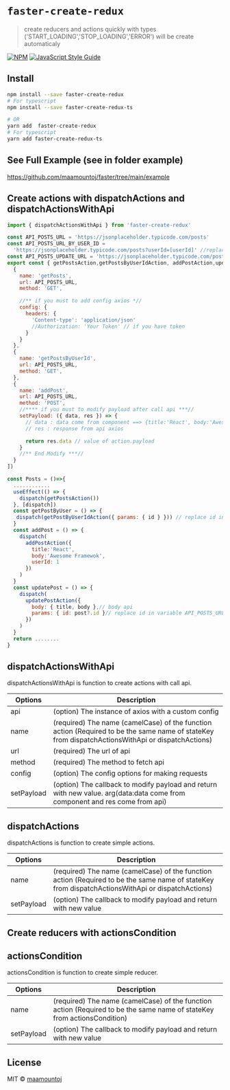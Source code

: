 # `faster-create-redux`

> create reducers and actions quickly with types ('START_LOADING','STOP_LOADING','ERROR') will be create automaticaly

[![NPM](https://img.shields.io/npm/v/faster-create-redux.svg)](https://www.npmjs.com/package/faster-create-redux) [![JavaScript Style Guide](https://img.shields.io/badge/code_style-standard-brightgreen.svg)](https://standardjs.com)

## Install

```bash
npm install --save faster-create-redux
# For typescript
npm install --save faster-create-redux-ts

# OR
yarn add  faster-create-redux
# For typescript
yarn add faster-create-redux-ts
```

## See Full Example (see in folder example)

https://github.com/maamountoj/faster/tree/main/example

## Create actions with dispatchActions and dispatchActionsWithApi

```jsx
import { dispatchActionsWithApi } from 'faster-create-redux'

const API_POSTS_URL = 'https://jsonplaceholder.typicode.com/posts'
const API_POSTS_URL_BY_USER_ID =
  'https://jsonplaceholder.typicode.com/posts?userId=[userId]' //replace userId with object params
const API_POSTS_UPDATE_URL = 'https://jsonplaceholder.typicode.com/posts/[id]'
export const { getPostsAction,getPostsByUserIdAction, addPostAction,updatePostAction } = dispatchActionsWithApi([
  {
    name: 'getPosts',
    url: API_POSTS_URL,
    method: 'GET',

    //** if you must to add config axios *//
    config: {
      headers: {
        'Content-type': 'application/json'
        //Authorization: 'Your Token' // if you have token
      }
    }
  },
  {
    name: 'getPostsByUserId',
    url: API_POSTS_URL,
    method: 'GET',
  },
  {
    name: 'addPost',
    url: API_POSTS_URL,
    method: 'POST',
    //**** if you must to modify payload after call api ***//
    setPayload: ({ data, res }) => {
      // data : data come from component ==> {title:'React', body:'Awesome Framewok',userId: 1}
      // res : response from api axios

      return res.data // value of action.payload
    }
    //** End Modify ***//
  }
])

const Posts = ()=>{
  ............
  useEffect(() => {
    dispatch(getPostsAction())
  }, [dispatch])
  const getPostByUser = () => {
   dispatch(getPostByUserIdAction({ params: { id } })) // replace id in variable API_POSTS_URL_BY_USER_ID
  }
  const addPost = () => {
    dispatch(
      addPostAction({
        title:'React',
        body:'Awesome Framewok',
        userId: 1
      })
    )
  }
  const updatePost = () => {
    dispatch(
      updatePostAction({
        body: { title, body },// body api
        params: { id: post?.id }// replace id in variable API_POSTS_URL_BY_USER_ID
      })
    )
  }
  return ........
}
```

## dispatchActionsWithApi

dispatchActionsWithApi is function to create actions with call api.

| Options    | Description                                                                                                                                      |
| ---------- | ------------------------------------------------------------------------------------------------------------------------------------------------ |
| api        | (option) The instance of axios with a custom config                                                                                              |
| name       | (required) The name (camelCase) of the function action (Required to be the same name of stateKey from dispatchActionsWithApi or dispatchActions) |
| url        | (required) The url of api                                                                                                                        |
| method     | (required) The method to fetch api                                                                                                               |
| config     | (option) The config options for making requests                                                                                                  |
| setPayload | (option) The callback to modify payload and return with new value. arg(data:data come from component and res come from api)                      |

## dispatchActions

dispatchActions is function to create simple actions.

| Options    | Description                                                                                                                                      |
| ---------- | ------------------------------------------------------------------------------------------------------------------------------------------------ |
| name       | (required) The name (camelCase) of the function action (Required to be the same name of stateKey from dispatchActionsWithApi or dispatchActions) |
| setPayload | (option) The callback to modify payload and return with new value                                                                                |

## Create reducers with actionsCondition

## actionsCondition

actionsCondition is function to create simple reducer.

| Options    | Description                                                                                                             |
| ---------- | ----------------------------------------------------------------------------------------------------------------------- |
| name       | (required) The name (camelCase) of the function action (Required to be the same name of stateKey from actionsCondition) |
| setPayload | (option) The callback to modify payload and return with new value                                                       |

## License

MIT © [maamountoj](https://github.com/maamountoj)

